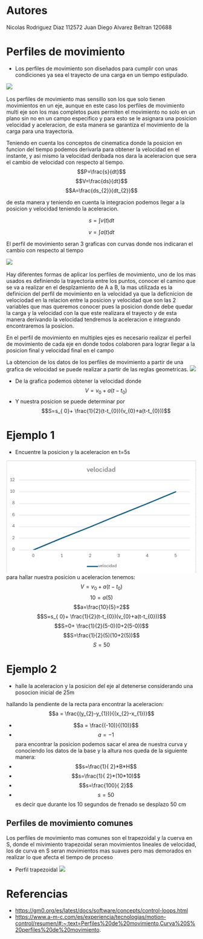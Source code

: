 # Autores 
Nicolas Rodriguez Diaz 112572
Juan Diego Alvarez Beltran 120688
# Perfiles de movimiento
- Los perfiles de movimiento son diseñados para cumplir con unas condiciones ya sea el trayecto de una carga en un tiempo estipulado.

![](https://www.researchgate.net/publication/329874723/figure/fig37/AS:706765452767235@1545517423178/Figura-4-12-Perfiles-de-movimiento-para-un-desplazamiento-de-30-unidades.ppm)

Los perfiles de movimiento mas sensillo son los que solo tienen movimientos en un eje, aunque en este caso los perfiles de movimiento multi eje son los mas completos pues permiten el movimiento no solo en un plano sin no en un campo especifico y para esto se le asignara una posicion velocidad y aceleracion, de esta manera se garantiza el movimiento de la carga para una trayectoria.

Teniendo en cuenta los conceptos de cinematica donde la posicion en funcion del tiempo podemos derivarla para obtener la velocidad en el instante, y asi mismo la velocidad deribada nos dara la aceleracion que sera el cambio de velocidad con respecto al tiempo.
$$P=\frac{s}{dt}$$
$$V=\frac{ds}{dt}$$
$$A=\frac{ds_{2}}{dt_{2}}$$

de esta manera y teniendo en cuenta la integracion podemos llegar a la posicion y velocidad teniendo la aceleracion.

$$ s=\int v(t)dt$$

$$ v=\int a(t)dt$$

El perfil de movimiento seran 3 graficas con curvas donde nos indicaran el cambio con respecto al tiempo

![](https://www.libreservo.com/sites/libreservo.com/files/imagenes/Trapezoidal.png)

Hay diferentes formas de aplicar los perfiles de movimiento, uno de los mas usados es definiendo la trayectoria entre los puntos, conocer el camino que se va a realizar en el desplzamiento de A a B, la mas utilizada es la definicion del perfil de movimiento en la velocidad ya que la deficnicion de velociodad en la relacion entre la posicion y velocidad que son las 2 variables que mas queremos conocer pues la posicion donde debe quedar la carga y la velocidad con la que este realizara el trayecto y de esta manera derivando la velocidad tendremos la aceleracion e integrando encontraremos la posicion.



En el perfil de movimiento en multiples ejes es necesario realizar el perfeil de movimiento de cada eje en donde todos colaboren para lograr llegar a la posicion final y velocidad final en el campo

La obtencion de los datos de los perfiles de movimiento a partir de una grafica de velocidad se puede realizar a partir de las reglas geometricas.
![](https://www.neurochispas.com/wp-content/uploads/2023/06/Ejemplo-de-grafica-de-velocidad-vs-tiempo.png)

- De la grafica podemos obtener la velocidad donde$$V=v_{0}+a(t-t_{0})$$
- Y nuestra posicion se puede determinar por $$S=s_{
0}+ \frac{1}{2}(t-t_{0})(v_{0}+a(t-t_{0}))$$

# Ejemplo 1
- Encuentre la posicion y la aceleracion en t=5s

![1](c1/1.png)
 para hallar nuestra posicion u aceleracion tenemos:
 $$V=v_{0}+a(t-t_{0})$$
 $$10=a(5)$$
 $$a=\frac{10}{5}=2$$
 $$S=s_{
0}+ \frac{1}{2}(t-t_{0})(v_{0}+a(t-t_{0}))$$
$$S=0+ \frac{1}{2}(5-0)(0+2(5-0))$$
$$S=\frac{1}{2}(5)(10+2(5))$$
$$S=50$$

# Ejemplo 2

  - halle la aceleracion y la posicion del eje al detenerse considerando una posocion inicial de 25m

hallando la pendiente de la recta para encontrar la aceleracion:
$$a = \frac{(y_{2}-y_{1})}{(x_{2}-x_{1})}$$
- $$a = \frac{(-10)}{(10)}$$
- $$a = -1$$
para encontrar la posicion podemos sacar el area de nuestra curva y conociendo los datos  de la base y la altura nos queda de la siguiente manera:
- $$s=\frac{1}{ 2}*B*H$$
- $$s=\frac{1}{ 2}*(10*10)$$
- $$s=\frac{100}{ 2}$$
- $$s=50$$
es decir que durante los 10 segundos de frenado se desplazo 50 cm

## Perfiles de movimiento comunes 

Los perfiles de movimiento mas comunes son el trapezoidal y la cuerva en S, donde el mivimiento trapezoidal seran movimientos lineales de velocidad, los de curva en S seran movimientos mas suaves pero mas demorados en realizar lo que afecta el tiempo de proceso

- Perfil trapezoidal
![](https://gm0.org/es/latest/_images/trapezoidal-motion-profiling-graph.png) 



# Referencias
- https://gm0.org/es/latest/docs/software/concepts/control-loops.html
- https://www.a-m-c.com/es/experiencia/tecnologias/motion-control/resumen/#:~:text=Perfiles%20de%20movimiento,Curva%20S%20perfiles%20de%20movimiento.

